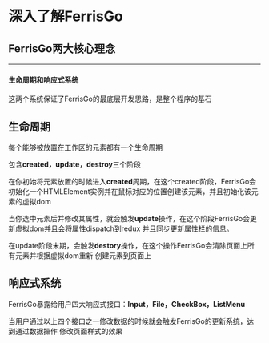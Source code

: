 # 深入了解FerrisGo

## FerrisGo两大核心理念
---

#### 生命周期和响应式系统
这两个系统保证了FerrisGo的最底层开发思路，是整个程序的基石


## 生命周期
每个能够被放置在工作区的元素都有一个生命周期

包含**created，update，destroy**三个阶段

在你初始将元素放置的时候进入**created**周期，在这个created阶段，FerrisGo会初始化一个HTMLElement实例并在鼠标对应的位置创建该元素，并且初始化该元素的虚拟dom

当你选中元素后并修改其属性，就会触发**update**操作，在这个阶段FerrisGo会更新虚拟dom并且会将属性dispatch到redux
并且同步更新属性栏的信息。

在update阶段末期，会触发**destory**操作，在这个操作FerrisGo会清除页面上所有元素并根据虚拟dom重新
创建元素到页面上

## 响应式系统

FerrisGo暴露给用户四大响应式接口：**Input，File，CheckBox，ListMenu**

当用户通过以上四个接口之一修改数据的时候就会触发FerrisGo的更新系统，达到通过数据操作
修改页面样式的效果